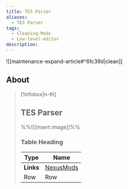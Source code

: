 ```yaml
---
title: TES Parser
aliases:
  - TES Parser
tags:
  - Cleaning-Mods
  - Low-level-editor
description:
---
```


![[maintenance-expand-article#^6fc39d|clean]]

## About

> [!infobox|n-th]
> 
> ## TES Parser
> 
> %%![[insert image]]%%
> 
> ### Table Heading
> 
> | Type | Name |
> | --- | --- |
> | **Links** | [NexusMods](https://www.nexusmods.com/morrowind/mods/52850) |
> | Row | Row |